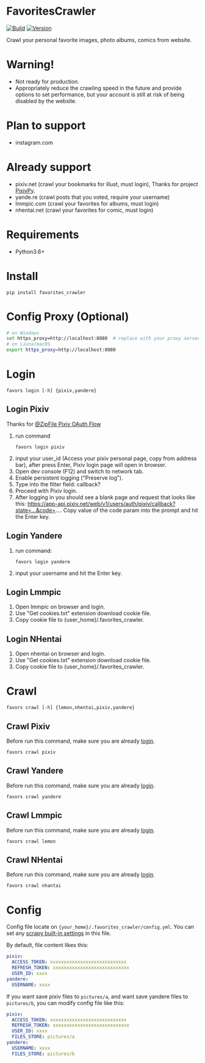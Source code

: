 # FavoritesCrawler
[![Build](https://img.shields.io/github/workflow/status/RyouMon/FavoritesCrawler/Python%20package/dev)](https://github.com/RyouMon/FavoritesCrawler/actions/workflows/python-package.yml)
[![Version](https://img.shields.io/pypi/v/favorites_crawler)](https://pypi.org/project/favorites_crawler/)

Crawl your personal favorite images, photo albums, comics from website.

# Warning!
- Not ready for production.
- Appropriately reduce the crawling speed in the future and provide options to set performance, but your account is still at risk of being disabled by the website.

# Plan to support
- instagram.com

# Already support
- pixiv.net (crawl your bookmarks for illust, must login), Thanks for project [PixivPy](https://github.com/upbit/pixivpy).
- yande.re (crawl posts that you voted, require your username)
- lmmpic.com (crawl your favorites for albums, must login)
- nhentai.net  (crawl your favorites for comic, must login)

# Requirements
- Python3.6+

# Install
```
pip install favorites_crawler
```

# Config Proxy (Optional)
```bash
# on Windows
set https_proxy=http://localhost:8080  # replace with your proxy server
# on Liunx/macOS
export https_proxy=http://localhost:8080
```

# Login

```
favors login [-h] {pixiv,yandere}
```

## Login Pixiv
Thanks for [@ZipFile Pixiv OAuth Flow](https://gist.github.com/ZipFile/c9ebedb224406f4f11845ab700124362)
1. run command
    ```
    favors login pixiv
    ```
2. input your user_id (Access your pixiv personal page, copy from address bar), after press Enter, Pixiv login page will open in browser.
3. Open dev console (F12) and switch to network tab.
4. Enable persistent logging ("Preserve log").
5. Type into the filter field: callback?
6. Proceed with Pixiv login.
7. After logging in you should see a blank page and request that looks like this: 
   https://app-api.pixiv.net/web/v1/users/auth/pixiv/callback?state=...&code=.... 
   Copy value of the code param into the prompt and hit the Enter key.

## Login Yandere
1. run command:
   ```
   favors login yandere
   ```
2. input your username and hit the Enter key.

## Login Lmmpic
1. Open lmmpic on browser and login.
2. Use "Get cookies.txt" extension download cookie file.
3. Copy cookie file to {user_home}/.favorites_crawler.

## Login NHentai
1. Open nhentai on browser and login.
2. Use "Get cookies.txt" extension download cookie file.
3. Copy cookie file to {user_home}/.favorites_crawler.

# Crawl

```
favors crawl [-h] {lemon,nhentai,pixiv,yandere}
```

## Crawl Pixiv
Before run this command, make sure you are already [login](#login-pixiv).
```
favors crawl pixiv
```

## Crawl Yandere
Before run this command, make sure you are already [login](#login-yandere).
```
favors crawl yandere
```

## Crawl Lmmpic
Before run this command, make sure you are already [login](#login-lmmpic).
```
favors crawl lemon
```

## Crawl NHentai
Before run this command, make sure you are already [login](#login-nhentai).
```
favors crawl nhantai
```

# Config
Config file locate on `{your_home}/.favorites_crawler/config.yml`. 
You can set any [scrapy built-in settings](https://docs.scrapy.org/en/latest/topics/settings.html#built-in-settings-reference) in this file.

By default, file content likes this:
```yaml
pixiv:
  ACCESS_TOKEN: xxxxxxxxxxxxxxxxxxxxxxxxxxxx
  REFRESH_TOKEN: xxxxxxxxxxxxxxxxxxxxxxxxxxxx
  USER_ID: xxxx
yandere:
  USERNAME: xxxx
```

If you want save pixiv files to `pictures/a`, and want save yandere files to `pictures/b`, you can modify config file like this:
```yaml
pixiv:
  ACCESS_TOKEN: xxxxxxxxxxxxxxxxxxxxxxxxxxxx
  REFRESH_TOKEN: xxxxxxxxxxxxxxxxxxxxxxxxxxxx
  USER_ID: xxxx
  FILES_STORE: pictures/a
yandere:
  USERNAME: xxxx
  FILES_STORE: pictures/b
```